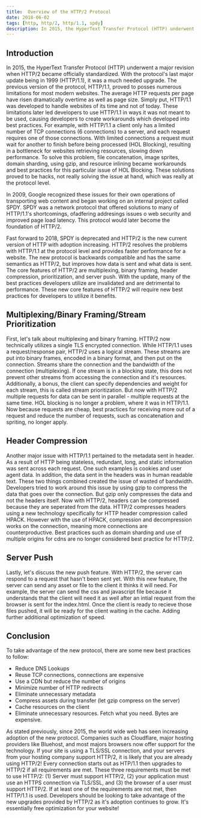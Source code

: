 ```yaml
---
title:  Overview of the HTTP/2 Protocol
date: 2018-06-02
tags: [http, http/2, http/1.1, spdy]
description: In 2015, the HyperText Transfer Protocol (HTTP) underwent a major revision when HTTP/2 became officially standardized. With the protocol's last major update being in 1999 (HTTP/1.1), it was a much needed upgrade. The previous version of the protocol, HTTP/1.1, proved to posses numerous limitations for most modern websites.
---
```

## Introduction


In 2015, the HyperText Transfer Protocol (HTTP) underwent a major revision when HTTP/2 became officially standardized. With the protocol's last major update being in 1999 (HTTP/1.1), it was a much needed upgrade. The previous version of the protocol, HTTP/1.1, proved to posses numerous limitations for most modern websites. The average HTTP requests per page have risen dramatically overtime as well as page size. Simply put, HTTP/1.1 was developed to handle websites of its time and not of today. These limitations later led developers to use HTTP/1.1 in ways it was not meant to be used, causing developers to create workarounds which developed into best practices. For example, with HTTP/1.1 a client only has a limited number of TCP connections (6 connections) to a server, and each request requires one of those connections. With limited connections a request must wait for another to finish before being processed (HOL Blocking), resulting in a bottleneck for websites retrieving resources, slowing down performance. To solve this problem, file concatenation, image sprites, domain sharding, using gzip, and resource inlining became workarounds and best practices for this particular issue of HOL Blocking. These solutions proved to be hacks, not really solving the issue at hand, which was really at the protocol level.

In 2009, Google recognized these issues for their own operations of transporting web content and began working on an internal project called SPDY. SPDY was a network protocol that offered solutions to many of HTTP/1.1's shortcomings, ofadfering addresings issues o web security and improved page load latency. This protocol would later become the foundation of HTTP/2.

Fast forward to 2018, SPDY is deprecated and HTTP/2 is the new current version of HTTP with adoption increasing. HTTP/2 resolves the problems with HTTP/1.1 at the protocol level and provides faster performance for a website. The new protocol is backwards compatible and has the same semantics as HTTP/2, but improves how data is sent and what data is sent. The core features of HTTP/2 are multiplexing, binary framing, header compression, prioritization, and server push. With the update, many of the best practices developers utilize are invalidated and are detrimental to performance. These new core features of HTTP/2 will require new best practices for developers to utilize it benefits.

## Multiplexing/Binary Framing/Stream Prioritization


First, let's talk about multiplexing and binary framing. HTTP/2 now technically utilizes a single TLS encrypted connection. While HTTP/1.1 uses a request/response pair, HTTP/2 uses a logical stream. These streams are put into binary frames, encoded in a binary format, and then put on the connection. Streams share the connection and the bandwidth of the connection (multiplexing). If one stream is in a blocking state, this does not prevent other streams from accessing the connection and it's resources. Additionally, a bonus, the client can specify dependencies and weight for each stream, this is called stream prioritization. But now with HTTP/2 multiple requests for data can be sent in parallel - multiple requests at the same time. HOL blocking is no longer a problem, where it was in HTTP/1.1. Now because requests are cheap, best practices for receiving more out of a request and reduce the number of requests, such as concatenation and spriting, no longer apply.

## Header Compression


Another major issue with HTTP/1.1 pertained to the metadata sent in header. As a result of HTTP being stateless, redundant, long, and static information was sent across each request. One such examples is cookies and user agent data. In addition, the data sent in the headers was in human readable text. These two things combined created the issue of wasted of bandwidth. Developers tried to work around this issue by using gzip to compress the data that goes over the connection. But gzip only compresses the data and not the headers itself. Now with HTTP/2, headers can be compressed because they are seperated from the data. HTTP/2 compresses headers using a new technology specifically for HTTP header compression called HPACK. However with the use of HPACK, compression and decompression works on the connection, meaning more connections are counterproductive. Best practices such as domain sharding and use of multiple origins for cdns are no longer considered best practice for HTTP/2.

## Server Push


Lastly, let's discuss the new push feature. With HTTP/2, the server can respond to a request that hasn't been sent yet. With this new feature, the server can send any asset or file to the client it thinks it will need. For example, the server can send the css and javascript file because it understands that the client will need it as well after an intial request from the browser is sent for the index.html. Once the client is ready to recieve those files pushed, it will be ready for the client waiting in the cache. Adding further additional optimization of speed.

## Conclusion


To take advantage of the new protocol, there are some new best practices to follow:

*   Reduce DNS Lookups
*   Reuse TCP connections, connections are expensive
*   Use a CDN but reduce the number of origins
*   Minimize number of HTTP redirects
*   Eliminate unnecessary metadata
*   Compress assets during transfer (let gzip compress on the server)
*   Cache resources on the client
*   Eliminate unnecessary resources. Fetch what you need. Bytes are expensive.

As stated previously, since 2015, the world wide web has seen increasing adoption of the new protocol. Companies such as Cloudflare, major hosting providers like Bluehost, and most majors browsers now offer support for the technology. If your site is using a TLS/SSL connection, and your servers from your hosting company support HTTP/2, it is likely that you are already using HTTP/2! Every connection starts out as HTP/1.1 then upgrades to HTTP/2 if all requirements are met. These three requirements must be met to use HTTP/2: (1) Server must support HTTP/2, (2) your application must use an HTTPS connection via TLS/SSL, and (3) the browser of a user must support HTTP/2. If at least one of the requirements are not met, then HTTP/1.1 is used. Developers should be looking to take advantage of the new upgrades provided by HTTP/2 as it's adoption continues to grow. It's essentially free optimization for your website!